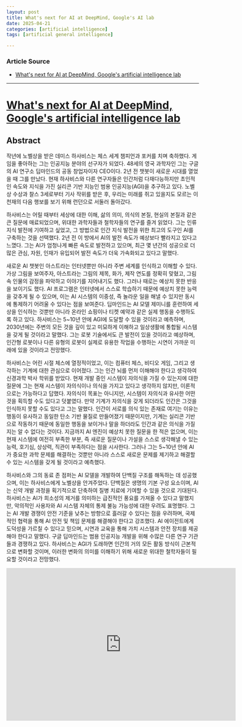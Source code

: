 ```yaml
---
layout: post
title: What's next for AI at DeepMind, Google's AI lab 
date: 2025-04-21
categories: [artificial intelligence]
tags: [artificial general intelligence]

---
```


### Article Source


* [What's next for AI at DeepMind, Google's artificial intelligence lab](https://www.youtube.com/watch?v=1XF-NG_35NE)

---


# [What's next for AI at DeepMind, Google's artificial intelligence lab](https://www.youtube.com/watch?v=1XF-NG_35NE)

## Abstract

작년에 노벨상을 받은 데미스 하사비스는 체스 세계 챔피언과 포커를 치며 축하했다. 게임을 좋아하는 그는 인공지능 분야의 선구자가 되었다. 48세의 영국 과학자인 그는 구글의 AI 연구소 딥마인드의 공동 창업자이자 CEO이다. 2년 전 챗봇이 새로운 시대를 열었을 때 그를 만났다. 현재 하사비스와 다른 연구자들은 인간처럼 다재다능하지만 초인적인 속도와 지식을 가진 실리콘 기반 지능인 범용 인공지능(AGI)을 추구하고 있다. 노벨상 수상과 찰스 3세로부터 기사 작위를 받은 후, 우리는 미래를 쥐고 있을지도 모르는 이 천재의 다음 행보를 보기 위해 런던으로 서둘러 돌아갔다.

하사비스는 어릴 때부터 세상에 대한 이해, 삶의 의미, 의식의 본질, 현실의 본질과 같은 큰 질문에 매료되었으며, 위대한 과학자들과 철학자들의 연구를 즐겨 읽었다. 그는 인류 지식 발전에 기여하고 싶었고, 그 방법으로 인간 지식 발전을 위한 최고의 도구인 AI를 구축하는 것을 선택했다. 2년 전 이 방에서 AI의 발전 속도가 예상보다 빨라지고 있다고 느꼈다. 그는 AI가 엄청나게 빠른 속도로 발전하고 있으며, 최근 몇 년간의 성공으로 더 많은 관심, 자원, 인재가 유입되어 발전 속도가 더욱 가속화되고 있다고 말했다.

새로운 AI 챗봇인 아스트라는 인터넷뿐만 아니라 주변 세계를 인식하고 이해할 수 있다. 가상 그림을 보여주자, 아스트라는 그림의 제목, 화가, 제작 연도를 정확히 맞혔고, 그림 속 인물의 감정을 파악하고 이야기를 지어내기도 했다. 그러나 때로는 예상치 못한 반응을 보이기도 했다. AI 프로그램은 인터넷에서 스스로 학습하기 때문에 예상치 못한 능력을 갖추게 될 수 있으며, 이는 AI 시스템의 이중성, 즉 놀라운 일을 해낼 수 있지만 동시에 통제하기 어려울 수 있다는 점을 보여준다. 딥마인드는 AI 모델 제미니를 훈련하여 세상을 인식하는 것뿐만 아니라 온라인 쇼핑이나 티켓 예약과 같은 실제 행동을 수행하도록 하고 있다. 하사비스는 5~10년 안에 AGI에 도달할 수 있을 것이라고 예측하며, 2030년에는 주변의 모든 것을 깊이 있고 미묘하게 이해하고 일상생활에 통합될 시스템을 갖게 될 것이라고 말했다. 그는 로봇 기술에서도 큰 발전이 있을 것이라고 예상하며, 인간형 로봇이나 다른 유형의 로봇이 실제로 유용한 작업을 수행하는 시연이 가까운 미래에 있을 것이라고 전망했다.

하사비스는 어린 시절 체스에 열정적이었고, 이는 컴퓨터 체스, 비디오 게임, 그리고 생각하는 기계에 대한 관심으로 이어졌다. 그는 인간 뇌를 먼저 이해해야 한다고 생각하여 신경과학 박사 학위를 받았다. 현재 개발 중인 시스템이 자의식을 가질 수 있는지에 대한 질문에 그는 현재 시스템이 자의식이나 의식을 가지고 있다고 생각하지 않지만, 이론적으로는 가능하다고 답했다. 자의식이 목표는 아니지만, 시스템이 자의식과 유사한 어떤 것을 획득할 수도 있다고 덧붙였다. 만약 기계가 자의식을 갖게 되더라도 인간은 그것을 인식하지 못할 수도 있다고 그는 말했다. 인간이 서로를 의식 있는 존재로 여기는 이유는 행동이 유사하고 동일한 탄소 기반 물질로 만들어졌기 때문이지만, 기계는 실리콘 기반으로 작동하기 때문에 동일한 행동을 보이거나 말을 하더라도 인간과 같은 의식을 가질지는 알 수 없다는 것이다. 지금까지 AI 엔진이 예상치 못한 질문을 한 적은 없으며, 이는 현재 시스템에 여전히 부족한 부분, 즉 새로운 질문이나 가설을 스스로 생각해낼 수 있는 능력, 호기심, 상상력, 직관이 부족하다는 점을 시사한다. 그러나 그는 5~10년 안에 AI가 중요한 과학 문제를 해결하는 것뿐만 아니라 스스로 새로운 문제를 제기하고 해결할 수 있는 시스템을 갖게 될 것이라고 예측했다.

하사비스와 그의 동료 존 점퍼는 AI 모델을 개발하여 단백질 구조를 해독하는 데 성공했으며, 이는 하사비스에게 노벨상을 안겨주었다. 단백질은 생명의 기본 구성 요소이며, AI는 신약 개발 과정을 획기적으로 단축하여 질병 치료에 기여할 수 있을 것으로 기대된다. 하사비스는 AI가 희소성의 제거를 의미하는 급진적인 풍요를 가져올 수 있다고 말했지만, 악의적인 사용자와 AI 시스템 자체의 통제 불능 가능성에 대한 우려도 표명했다. 그는 AI 개발 경쟁이 안전 기준을 낮추는 방향으로 흘러갈 수 있다는 점을 우려하며, 국제적인 협력을 통해 AI 안전 및 책임 문제를 해결해야 한다고 강조했다. AI 에이전트에게 도덕성을 가르칠 수 있다고 믿으며, 시연과 교육을 통해 가치 시스템과 안전 장치를 제공해야 한다고 말했다. 구글 딥마인드는 범용 인공지능 개발을 위해 수많은 다른 연구 기관들과 경쟁하고 있다. 하사비스는 AGI가 도래하면 인간의 거의 모든 활동 방식이 근본적으로 변화할 것이며, 이러한 변화의 의미를 이해하기 위해 새로운 위대한 철학자들이 필요할 것이라고 전망했다.

<iframe width="600" height="400" src="https://www.youtube.com/embed/1XF-NG_35NE?si=kx7Z_drnQVT7r9_p" title="YouTube video player" frameborder="0" allow="accelerometer; autoplay; clipboard-write; encrypted-media; gyroscope; picture-in-picture; web-share" referrerpolicy="strict-origin-when-cross-origin" allowfullscreen></iframe>